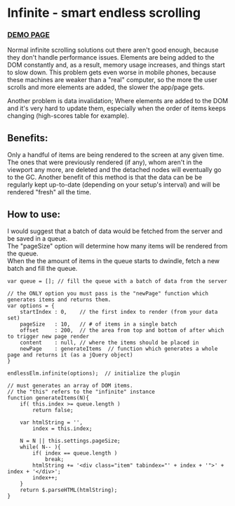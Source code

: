 Infinite - smart endless scrolling
========

### [DEMO PAGE](http://yaireo.github.io/infinite/)


Normal infinite scrolling solutions out there aren't good enough, because they don't handle performance issues.
Elements are being added to the DOM constantly and, as a result, memory usage increases, and things start to slow down.
This problem gets even worse in mobile phones, because these machines are weaker than a "real" computer, so the more
the user scrolls and more elements are added, the slower the app/page gets.

Another problem is data invalidation; Where elements are added to the DOM and it's very hard to update them,
especially when the order of items keeps changing (high-scores table for example).

## Benefits:

Only a handful of items are being rendered to the screen at any given time.
The ones that were previously rendered (if any), whom aren't in the viewport any more, are deleted and the detached nodes will eventually go to the GC.
Another benefit of this method is that the data can be be regularly kept up-to-date (depending on your setup's interval) and will be rendered "fresh" all the time.


## How to use:

I would suggest that a batch of data would be fetched from the server and be saved in a queue. <br>
The "pageSize" option will determine how many items will be rendered from the queue. <br>
When the the amount of items in the queue starts to dwindle, fetch a new batch and fill the queue.

    var queue = []; // fill the queue with a batch of data from the server
    
    // the ONLY option you must pass is the "newPage" function which generates items and returns them.
    var options = {
        startIndex : 0,    // the first index to render (from your data set)
        pageSize   : 10,   // # of items in a single batch
        offset     : 200,  // the area from top and bottom of after which to trigger new page render
        content    : null, // where the items should be placed in
        newPage    : generateItems  // function which generates a whole page and returns it (as a jQuery object)
    }

    endlessElm.infinite(options);  // initialize the plugin

    // must generates an array of DOM items.
    // the "this" refers to the "infinite" instance
    function generateItems(N){
        if( this.index >= queue.length )
            return false;
            
        var htmlString = '',
            index = this.index;
            
        N = N || this.settings.pageSize;
        while( N-- ){
            if( index == queue.length )
                break;
            htmlString += '<div class="item" tabindex="' + index + '">' + index + '</div>';
            index++;
        }
        return $.parseHTML(htmlString);
    }
